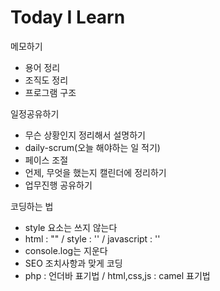 # Today I Learn


메모하기

- 용어 정리
- 조직도 정리
- 프로그램 구조


일정공유하기

- 무슨 상황인지 정리해서 설명하기
- daily-scrum(오늘 해야하는 일 적기)
- 페이스 조절
- 언제, 무엇을 했는지 캘린더에 정리하기
- 업무진행 공유하기


코딩하는 법
- style 요소는 쓰지 않는다
- html : "" / style : '' / javascript : ''
- console.log는 지운다
- SEO 조치사항과 맞게 코딩
- php : 언더바 표기법 / html,css,js : camel 표기법

